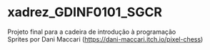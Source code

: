 # xadrez_GDINF0101_SGCR
Projeto final para a cadeira de introdução à programação<br/>
Sprites por Dani Maccari (https://dani-maccari.itch.io/pixel-chess)
